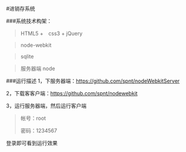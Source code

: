 #进销存系统

###系统技术构架：
> HTML5 +　css3 + jQuery

>node-webkit

> sqlite

>服务器端 node


###运行描述
1，下服务器端：https://github.com/spnt/nodeWebkitServer

2，下载客客户端：https://github.com/spnt/nodewebkit

3，运行服务器端，然后运行客户端
 >帐号：root
 >
 >密码：1234567
 
登录即可看到运行效果

